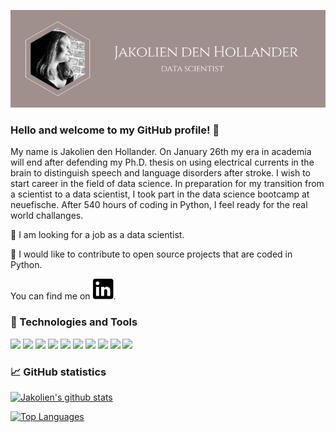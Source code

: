 [![Header](https://github.com/jakoliendenhollander/jakoliendenhollander/blob/main/header.png "Header")](https://jakoliendenhollander.de/)

### Hello and welcome to my GitHub profile! 👋

My name is Jakolien den Hollander. On January 26th my era in academia will end after defending my Ph.D. thesis on using electrical currents in the brain to distinguish speech and language disorders after stroke. I wish to start career in the field of data science. In preparation for my transition from a scientist to a data scientist, I took part in the data science bootcamp at neuefische. After 540 hours of coding in Python, I feel ready for the real world challanges.

&#128294; I am looking for a job as a data scientist.

&#128587; I would like to contribute to open source projects that are coded in Python.

You can find me on [![LinkedIn][1.2]][1].

[1.2]: https://github.com/jakoliendenhollander/jakoliendenhollander/blob/main/linked_in_logo_black_small.svg
[1]: https://de.linkedin.com/in/jakolien-den-hollander-49607464


### &#128295; Technologies and Tools

![](https://img.shields.io/badge/Code-Python-informational?style=flat&logo=Python&logoColor=white&color=ff781f)
![](https://img.shields.io/badge/Libraries-Pandas-informational?style=flat&logo=pandas&logoColor=white&color=ff781f)
![](https://img.shields.io/badge/Libraries-NumPy-informational?style=flat&logo=NumPy&logoColor=white&color=ff781f)
![](https://img.shields.io/badge/Libraries-Scikit--learn-informational?style=flat&logo=scikit-learn&logoColor=white&color=ff781f)
![](https://img.shields.io/badge/Tools-Jupyter%20lab-informational?style=flat&logo=Jupyter&logoColor=white&color=ff781f)
![](https://img.shields.io/badge/Tools-PyCharm-informational?style=flat&logo=PyCharm&logoColor=white&color=ff781f)
![](https://img.shields.io/badge/Tools-MATLAB-informational?style=flat&logo=Mathworks&logoColor=white&color=ff781f)
![](https://img.shields.io/badge/Code-R-informational?style=flat&logo=R&logoColor=white&color=ff781f)
![](https://img.shields.io/badge/Query-SQL-informational?style=flat&logo=MySQL&logoColor=white&color=ff781f)
![](https://img.shields.io/badge/OS-Linux-informational?style=flat&logo=Linux&logoColor=white&color=ff781f)

### &#128200; GitHub statistics

[![Jakolien's github stats](https://github-readme-stats.vercel.app/api?username=jakoliendenhollander&show_icons=true&theme=calm&include_all_commits=true)](https://github.com/anuraghazra/github-readme-stats)

[![Top Languages](https://github-readme-stats.vercel.app/api/top-langs/?username=jakoliendenhollander&theme=calm)](https://github.com/anuraghazra/github-readme-stats)

<!--
**jakoliendenhollander/jakoliendenhollander** is a ✨ _special_ ✨ repository because its `README.md` (this file) appears on your GitHub profile.

Here are some ideas to get you started:

- 🔭 I’m currently working on ...
- 🌱 I’m currently learning ...
- 👯 I’m looking to collaborate on ...
- 🤔 I’m looking for help with ...
- 💬 Ask me about ...
- 📫 How to reach me: ...
- 😄 Pronouns: ...
- ⚡ Fun fact: ...
-->
